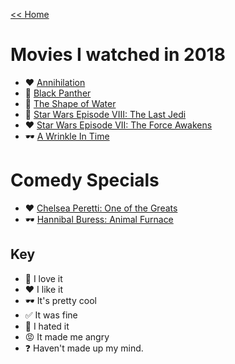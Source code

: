 [<< Home](../README.md)

# Movies I watched in 2018 
 
- ❤️ [Annihilation](https://www.imdb.com/title/tt2798920/?ref_=nv_sr_1)
- 💖 [Black Panther](http://www.imdb.com/title/tt1825683/) 
- 💖 [The Shape of Water](https://www.imdb.com/title/tt5580390/?ref_=fn_al_tt_1) 
- 💖 [Star Wars Episode VIII: The Last Jedi](https://www.rottentomatoes.com/m/star_wars_the_last_jedi/)
- ❤️ [Star Wars Episode VII: The Force Awakens](https://www.rottentomatoes.com/m/star_wars_episode_vii_the_force_awakens)
- 🕶 [A Wrinkle In Time](https://www.imdb.com/title/tt1620680/?ref_=nv_sr_1)

# Comedy Specials 

- ❤️ [Chelsea Peretti: One of the Greats](http://www.imdb.com/title/tt3804556/?ref_=nv_sr_6) 
- 🕶 [Hannibal Buress: Animal Furnace](http://www.imdb.com/title/tt2163606/?ref_=nv_sr_1)

## Key 
- 💖 I love it 
- ❤️ I like it 
- 🕶 It's pretty cool
- ✅ It was fine 
- 🤢 I hated it
- 😡 It made me angry
- ❓ Haven't made up my mind. 
